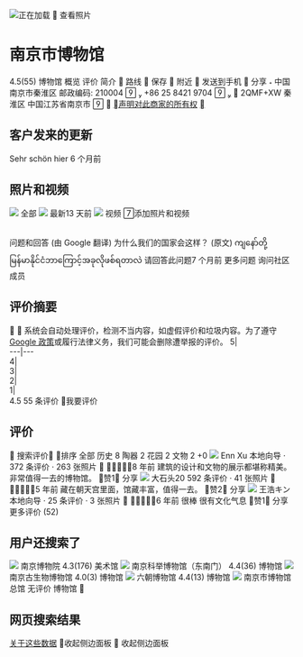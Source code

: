 ![正在加载](https://maps.gstatic.com/tactile/basepage/loader_beige_2x.gif)

查看照片
# 南京市博物馆
4.5(55)
博物馆
概览
评价
简介

路线

保存

附近

发送到手机

分享

中国南京市秦淮区 邮政编码: 210004


+86 25 8421 9704

[](tel:02584219704)

2QMF+XW 秦淮区 中国江苏省南京市


[声明对此商家的所有权](https://business.google.com/create?fp=18412411809120973062&hl=zh-CN&authuser=0&gmbsrc=-zh-cn-et-ip-z-gmb-s-z-l~mrc%7Cclaimbz%7Cu&ppsrc=GMBMI&utm_campaign=-zh-cn-et-ip-z-gmb-s-z-l~mrc%7Cclaimbz%7Cu&utm_source=gmb_mrc81&utm_medium=et&getstarted&lis=0)
[](https://business.google.com/create?fp=18412411809120973062&hl=zh-CN&authuser=0&gmbsrc=-zh-cn-et-ip-z-gmb-s-z-l~mrc%7Cclaimbz%7Cu&ppsrc=GMBMI&utm_campaign=-zh-cn-et-ip-z-gmb-s-z-l~mrc%7Cclaimbz%7Cu&utm_source=gmb_mrc81&utm_medium=et&getstarted&lis=0)
## 客户发来的更新
Sehr schön hier
6 个月前
## 照片和视频
![](https://lh3.googleusercontent.com/gps-cs-s/AC9h4nrFDohOKUXkCkUjogLHuB4NgWfgSidGbjhQGIjkrQpmeGXE9SMNGQsWiwL3pTiaR3Ct9AsREgqJuSrRuGS7qO-mYgiflkXxFvQRsA4CsL4NWXGe4ULq0F6z_pfKi6mB7YDsRI5zBA=w446-h298-k-no)
全部
![](https://lh3.googleusercontent.com/p/AF1QipM7cDJkLNDZB8Jd1intOrfdVgJ8k4FoEd5QeZfN=w444-h298-k-no)
最新13 天前
![](https://lh3.googleusercontent.com/gps-cs-s/AC9h4novdxrXAO6jh0brPkMii_O1OOcCoDKNZEqgCHFjpTUkpIWesppqW9Gc75G2tod0HkTv1PPAfYiEBRMheMq6DGZiu-VupSeQzMIrGSqBqFXlIbNJLXYU4vDh6NEuil-yBfyrWEA2zg=w224-h298-k-no)
视频
添加照片和视频
## 
问题和回答
[](https://www.google.com/maps/contrib/113653128308071780820)
(由 Google 翻译) 为什么我们的国家会这样？ (原文) ကျနော်တို့မြန်မာနိုင်ငံဘာကြောင့်အခုလိုဖစ်ရတာလဲ
请回答此问题7 个月前
更多问题
询问社区成员
## 评价摘要


系统会自动处理评价，检测不当内容，如虚假评价和垃圾内容。为了遵守 [Google 政策](https://support.google.com/contributionpolicy/answer/7400114?ref_topic=7422769)或履行法律义务，我们可能会删除遭举报的评价。
5|   
---|---  
4|   
3|   
2|   
1|   
4.5
55 条评价
我要评价
## 评价

搜索评价
排序
全部
历史 8
陶器 2
花园 2
文物 2
+0
![](https://lh3.googleusercontent.com/a-/ALV-UjX1YnnyaLfSzk7FU8GRERq8H8fBlYF9p4JirkP1GW3hp8D652t8KA=w36-h36-p-rp-mo-ba5-br100)
Enn Xu
本地向导 · 372 条评价 · 263 张照片

8 年前
建筑的设计和文物的展示都堪称精美。非常值得一去的博物馆。
赞1 分享
![](https://lh3.googleusercontent.com/a/ACg8ocKQgBJmn5fSjmQJ9algv2jJ4V3w_Hl8GxKbzSQuV9fja4tsIw=w36-h36-p-rp-mo-br100)
大石头20
592 条评价 · 41 张照片

5 年前
藏在朝天宫里面，馆藏丰富，值得一去。
赞2 分享
![](https://lh3.googleusercontent.com/a-/ALV-UjUJ2UN9KynhujVbGYzPNvGCpFe4IfJiz0C3DzTZZ4Luwv8QoTo=w36-h36-p-rp-mo-ba2-br100)
王浩キン
本地向导 · 25 条评价 · 3 张照片

6 年前
很棒 很有文化气息
赞1 分享
更多评价 (52)
## 用户还搜索了
![](https://lh3.googleusercontent.com/gps-cs-s/AC9h4npSoyevHioXQqf0VR7ZpYZ55RrKWNaevRmgRXQwrVQn3KskpAyUjQW0obsPnmkPOO1cFnDoW5R18Op5TgmBxUiPVifcY0TkL6CpUIHAfXU8CZvw8kvAoOuE_xZwPi294_wlz8SAhA=w156-h114-p-k-no)
南京博物院
4.3(176)
美术馆
![](https://lh3.googleusercontent.com/gps-cs-s/AC9h4nrivUCufkYeL_NQI2pWGGYZm--ABfqozB_h-f7j36lnGV64o3c1WY-pbm1kcV3pTWqqSQapCFR6e_qDRhLRjUZi1mIFhFtX0-g4hxKW7nKSSykSpsnsBJDuuPvnXYcKd_mMVub9cw=w156-h114-p-k-no)
南京科举博物馆（东南门）
4.4(36)
博物馆
![](https://lh3.googleusercontent.com/gps-cs-s/AC9h4nohC3SqkAt9wcwJU8XbHRx0BlR2LDyKAWvfhzzTg9uEyYBwzhaEbsZ0XzqUvUEDUvflJ6FoPcCzUgpPX_Q4WGgChehASQZiMZhVbDa45nYqjRyyR74a12C6jAEV0ujDOnwUwOio=w156-h114-p-k-no)
南京古生物博物馆
4.0(3)
博物馆
![](https://lh3.googleusercontent.com/gps-cs-s/AC9h4npzO0lfpiCN_6Guw3O2CdIpjg9nRqk8VYU9vhUTc57bdPN6fRa32W1pEhnIMYBt-tYepHDXm_3X6DF5WBRiQUFU3uxi9xqLmM2W7iZkM4jC2b1lj6d388uUoX4YjWryXGoIJxs=w156-h114-p-k-no)
六朝博物馆
4.4(13)
博物馆
![](https://www.google.com.hk/maps/vt/data=j8HPkvROTM6kdqCvFAd2bLzAYjL4X_hOAWUawlgDxq9buIyj3d32ncoI9uppnx13RTRanwkYMIrfuQVOM0sYLz1fX5ta9s58kVZkxkibdfU6J6Hi4xunOJStI9S0ubyGo4cuqbyvXKyWvIgfCnAfyuyJZpfbqPwcg5PVTTwKtCLhGqzS)
南京市博物馆总馆
无评价
博物馆

## 网页搜索结果
[关于这些数据](https://support.google.com/local-listings?p=how_google_sources&authuser=0&hl=zh-CN)
收起侧边面板
 收起侧边面板
